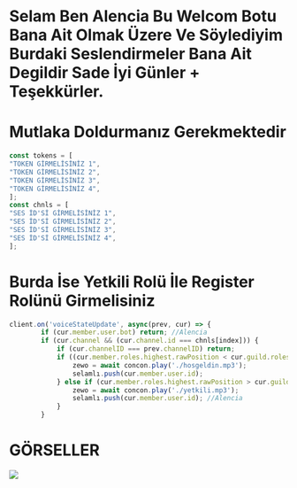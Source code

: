 # Selam Ben Alencia Bu Welcom Botu Bana Ait Olmak Üzere Ve Söylediyim Burdaki Seslendirmeler Bana Ait Degildir Sade İyi Günler + Teşekkürler.
# Mutlaka Doldurmanız Gerekmektedir
```js
const tokens = [
"TOKEN GİRMELİSİNİZ 1",
"TOKEN GİRMELİSİNİZ 2",
"TOKEN GİRMELİSİNİZ 3",
"TOKEN GİRMELİSİNİZ 4",
];
const chnls = [
"SES İD'Sİ GİRMELİSİNİZ 1",
"SES İD'Sİ GİRMELİSİNİZ 2",
"SES İD'Sİ GİRMELİSİNİZ 3",
"SES İD'Sİ GİRMELİSİNİZ 4",
];
```
# Burda İse Yetkili Rolü İle Register Rolünü Girmelisiniz
```js
client.on('voiceStateUpdate', async(prev, cur) => {
        if (cur.member.user.bot) return; //Alencia
        if (cur.channel && (cur.channel.id === chnls[index])) {
            if (cur.channelID === prev.channelID) return;
            if ((cur.member.roles.highest.rawPosition < cur.guild.roles.cache.get("YETKİLİ YANİ KAYIT ROLÜNÜ GİRMELİSİNİZ").rawPosition)) { //Yetkili Id'si
                zewo = await concon.play('./hosgeldin.mp3');
                selamlı.push(cur.member.user.id);
            } else if (cur.member.roles.highest.rawPosition > cur.guild.roles.cache.get("UNREGİSTERY ROLÜNÜ GİRMELİSİNİZ").rawPosition) { //Hosgeldin ıd'si
                zewo = await concon.play('./yetkili.mp3');
                selamlı.push(cur.member.user.id); //Alencia
            }
        }
```
# GÖRSELLER
<img src="https://cdn.discordapp.com/attachments/960213823141339206/962290054628257843/unknown.png">
